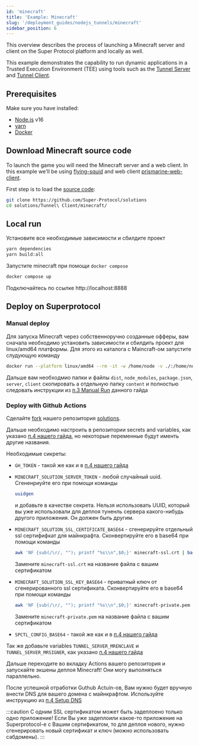 ```yaml
---
id: 'minecraft'
title: 'Example: Minecraft'
slug: '/deployment_guides/nodejs_tunnels/minecraft'
sidebar_position: 6
---
```


This overview describes the process of launching a Minecraft server and client on the Super Protocol platform and locally as well.

This example demonstrates the capability to run dynamic applications in a Trusted Execution Environment (TEE) using tools such as the [Tunnel Server](/developers/fundamentals/tunnels/server) and [Tunnel Client](/developers/fundamentals/tunnels/client).

## Prerequisites

Make sure you have installed:

- [Node.js](https://nodejs.org/en/download/package-manager) v16
- [yarn](https://classic.yarnpkg.com/lang/en/docs/install/#mac-stable)
- [Docker](https://docs.docker.com/engine/install/)

## Download Minecraft source code

To launch the game you will need the Minecraft server and a web client.
In this example we'll be using [flying-squid](https://github.com/PrismarineJS/flying-squid) and web client [prismarine-web-client](https://github.com/PrismarineJS/prismarine-web-client).

First step is to load the [source code](https://github.com/Super-Protocol/solutions):

```bash
git clone https://github.com/Super-Protocol/solutions
cd solutions/Tunnel\ Client/minecraft/
```

## Local run

Установите все необходимые зависимости и сбилдите проект

```bash
yarn dependencies
yarn build:all
```

Запустите minecraft при помощи `docker compose`

```bash
docker compose up
```

Подключайтесь по ссылке http://localhost:8888

## Deploy on Superprotocol

### Manual deploy

Для запуска Minecraft через собственноручно созданные офферы, вам сначала необходимо установить зависимости и сбилдить проект для linux/amd64 платформы. Для этого из каталога с Maincraft-ом запустите слудующую команду

```bash
docker run --platform linux/amd64 --rm -it -w /home/node -v ./:/home/node node:16-buster yarn dependencies && yarn build:all
```

Дальше вам необходмио папки и файлы `dist`, `node_modules`, `package.json`, `server`, `client` скопировать а отдельную папку `content` и полностью следовать инструкции из [п.3 Manual Run](/developers/deployment_guides/nodejs_tunnels/manual_run) данного гайда

### Deploy with Github Actions

Сделайте [fork](https://docs.github.com/en/get-started/quickstart/fork-a-repo) нашего репозитория [solutions](https://github.com/Super-Protocol/solutions).

Дальше необходимо настроить в репозитории secrets and variables, как указано [п.4 нашего гайда](/developers/deployment_guides/nodejs_tunnels/repo#preparing-secrets-and-variables), но некоторые переменные будут именть другие названия.

Необходимые сикреты:

- `GH_TOKEN` - такой же как и в [п.4 нашего гайда](/developers/deployment_guides/nodejs_tunnels/repo#preparing-secrets-and-variables)

- `MINECRAFT_SOLUTION_SERVER_TOKEN` - любой случайный uuid. Сгененриуйте его при помощи команды

  ```bash
  uuidgen
  ```

  и добавьте в качестве секрета. Нельзя использовать UUID, который вы уже использовали для деплоя туненль сервера какого-нибудь другого приложения. Он должен быть другим.

- `MINECRAFT_SOLUTION_SSL_CERTIFICATE_BASE64` - сгенерируйте отдельный ssl сертифифкат для майнкрафта. Сконвертируйте его в base64 при помощи команды

  ```bash
  awk 'NF {sub(/\r/, ""); printf "%s\\n",$0;}' minecraft-ssl.crt | base64
  ```

  Замените `minecraft-ssl.crt` на название файла с вашим сертификатом

- `MINECRAFT_SOLUTION_SSL_KEY_BASE64` - приватный ключ от сгенерированного ssl сертификата. Сконвертируйте его в base64 при помощи команды

  ```bash
  awk 'NF {sub(/\r/, ""); printf "%s\\n",$0;}' minecraft-private.pem | base64
  ```

  Замените `minecraft-private.pem` на название файла с вашим сертификатом

- `SPCTL_CONFIG_BASE64` - такой же как и в [п.4 нашего гайда](/developers/deployment_guides/nodejs_tunnels/repo#preparing-secrets-and-variables)

Так же добавьте variables `TUNNEL_SERVER_MRENCLAVE` и `TUNNEL_SERVER_MRSIGNER`, как указано [п.4 нашего гайда](/developers/deployment_guides/nodejs_tunnels/repo#preparing-secrets-and-variables)

Дальше переходите во вкладку Actions вашего репозитория и запускайте экшены деплоя Minecraft! Они могу выполняться параллельно.

После успешной отработки Guthub Actuin-ов, Вам нужно будет вручную внести DNS для вашего домена с майнкрафтом. Используйте инструкцию из [п.4 Setup DNS](/developers/deployment_guides/nodejs_tunnels/repo#setup-dns)

:::caution
С одним SSL сертификатом может быть задеплоено только одно приложение!
Если Вы уже задеплоили какое-то приложение на Superprotocol-е с Вашим сертификатом, то для деплоя нового, нужно сгенерировать новый сертификат и ключ (можно использовать сабдомены).
:::
